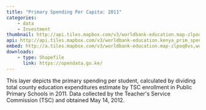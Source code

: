 ```yaml
---
title: "Primary Spending Per Capita: 2011"
categories: 
    - data
    - Investment
thumbnail: http://api.tiles.mapbox.com/v3/worldbank-education.map-zlpoq0vs,worldbank-education.kenya_prim_spend/7/77/63.png128
api: http://api.tiles.mapbox.com/v3/worldbank-education.kenya_prim_spend.jsonp
embed: http://a.tiles.mapbox.com/v3/worldbank-education.map-zlpoq0vs,worldbank-education.kenya_prim_spend.html#6/-0.1318/37.0899
downloads:
    - type: Shapefile
      link: https://opendata.go.ke/
---
```

<p>This layer depicts the primary spending per student, calculated by dividing total county education expenditures estimate by TSC enrollment in Public Primary Schools in 2011. Data collected by the Teacher's Service Commission (TSC) and obtained May 14, 2012.</p>